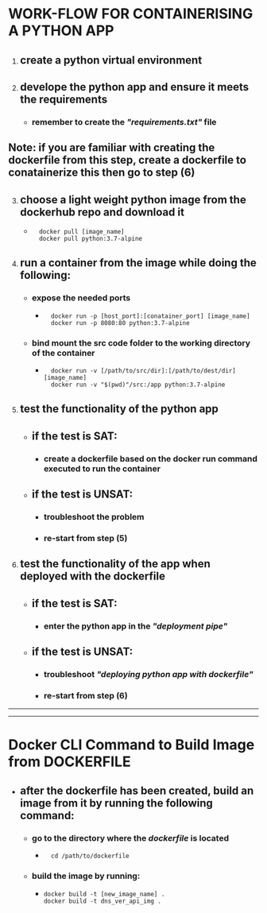
# WORK-FLOW FOR CONTAINERISING A PYTHON APP

  1. ## create a python virtual environment
  2. ## develope the python app and ensure it meets the requirements
     - ### remember to create the *"requirements.txt"* file
  ## **Note: if you are familiar with creating the dockerfile from this step, create a dockerfile to conatainerize this then go to step (6)**
  3. ## choose a light weight python image from the dockerhub repo and download it
     -    ``` 
            docker pull [image_name]
            docker pull python:3.7-alpine 
          ```
  4. ## run a container from the image while doing the following:
     - ### expose the needed ports
       -  ``` 
            docker run -p [host_port]:[conatainer_port] [image_name]
            docker run -p 8080:80 python:3.7-alpine
          ```
     - ### bind mount the src code folder to the working directory of the container
       -  ```
            docker run -v [/path/to/src/dir]:[/path/to/dest/dir] [image_name]
            docker run -v "$(pwd)"/src:/app python:3.7-alpine
          ```
  5. ## test the functionality of the python app
     - ## if the test is SAT:
       - ### create a dockerfile based on the docker run command executed to run the container
     - ## if the test is UNSAT:
       - ### troubleshoot the problem
       - ### re-start from step (5)
  6. ## test the functionality of the app when deployed with the dockerfile
     - ## if the test is SAT:
       - ### enter the python app in the *"deployment pipe"*
     - ## if the test is UNSAT:
       - ### troubleshoot *"deploying python app with dockerfile"*
       - ### re-start from step (6)
  
---
---

# Docker CLI Command to Build Image from DOCKERFILE

- ## after the dockerfile has been created, build an image from it by running the following command:
  - ### go to the directory where the *dockerfile* is located
    -   ```
          cd /path/to/dockerfile
        ```
  - ### build the image by running:  
    -   ```  
        docker build -t [new_image_name] .
        docker build -t dns_ver_api_img .
        ```